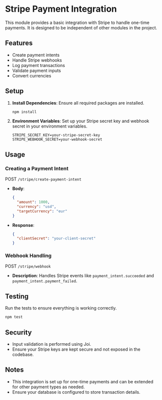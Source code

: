 # Stripe Payment Integration

This module provides a basic integration with Stripe to handle one-time payments. It is designed to be independent of other modules in the project.

## Features
- Create payment intents
- Handle Stripe webhooks
- Log payment transactions
- Validate payment inputs
- Convert currencies

## Setup
1. **Install Dependencies**: Ensure all required packages are installed.
   ```bash
   npm install
   ```
2. **Environment Variables**: Set up your Stripe secret key and webhook secret in your environment variables.
   ```env
   STRIPE_SECRET_KEY=your-stripe-secret-key
   STRIPE_WEBHOOK_SECRET=your-webhook-secret
   ```

## Usage

### Creating a Payment Intent
POST `/stripe/create-payment-intent`

- **Body**:
  ```json
  {
    "amount": 1000,
    "currency": "usd",
    "targetCurrency": "eur"
  }
  ```

- **Response**:
  ```json
  {
    "clientSecret": "your-client-secret"
  }
  ```

### Webhook Handling
POST `/stripe/webhook`

- **Description**: Handles Stripe events like `payment_intent.succeeded` and `payment_intent.payment_failed`.

## Testing
Run the tests to ensure everything is working correctly.
```bash
npm test
```

## Security
- Input validation is performed using Joi.
- Ensure your Stripe keys are kept secure and not exposed in the codebase.

## Notes
- This integration is set up for one-time payments and can be extended for other payment types as needed.
- Ensure your database is configured to store transaction details.
